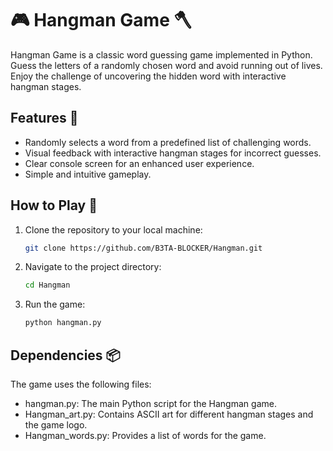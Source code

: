 # 🎮 Hangman Game 🪓

Hangman Game is a classic word guessing game implemented in Python. Guess the letters of a randomly chosen word and avoid running out of lives. Enjoy the challenge of uncovering the hidden word with interactive hangman stages.


## Features 🌟

- Randomly selects a word from a predefined list of challenging words.
- Visual feedback with interactive hangman stages for incorrect guesses.
- Clear console screen for an enhanced user experience.
- Simple and intuitive gameplay.

## How to Play 🎲

1. Clone the repository to your local machine:
   ```bash
   git clone https://github.com/B3TA-BLOCKER/Hangman.git
   ```
3. Navigate to the project directory:
   ```bash
   cd Hangman
   ```

5. Run the game:
   ```bash
   python hangman.py
   ```

## Dependencies 📦

The game uses the following files:

- hangman.py: The main Python script for the Hangman game.
- Hangman_art.py: Contains ASCII art for different hangman stages and the game logo.
- Hangman_words.py: Provides a list of words for the game.
